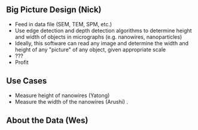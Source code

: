 ## Big Picture Design  (Nick)
- Feed in data file (SEM, TEM, SPM, etc.)
- Use edge detection and depth detection algorithms to determine height and width of objects in micrographs (e.g. nanowires, nanoparticles)
- Ideally, this software can read any image and determine the width and height of any "picture" of any object, given appropriate scale
- ???
- Profit

## Use Cases  
- Measure height of nanowires (Yatong)  
- Measure the width of the nanowires (Arushi) . 

## About the Data (Wes) 
